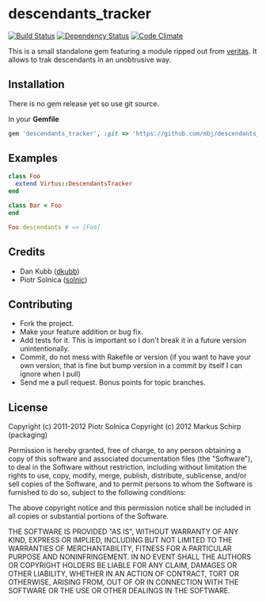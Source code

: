 descendants_tracker
===================

[![Build Status](https://secure.travis-ci.org/mbj/descendants_tracker.png?branch=master)](http://travis-ci.org/mbj/descendants_tracker)
[![Dependency Status](https://gemnasium.com/mbj/descendants_tracker.png)](https://gemnasium.com/mbj/descendants_tracker)
[![Code Climate](https://codeclimate.com/badge.png)](https://codeclimate.com/github/mbj/descendants_tracker)

This is a small standalone gem featuring a module ripped out from [veritas](https://github.com/dkubb/veritas).
It allows to trak descendants in an unobtrusive way.

Installation
------------

There is no gem release yet so use git source.

In your **Gemfile**

``` ruby
gem 'descendants_tracker', :git => 'https://github.com/mbj/descendants_tracker'
```

Examples
--------

``` ruby
class Foo
  extend Virtus::DescendantsTracker
end

class Bar < Foo
end

Foo.descendants # => [Foo]
```

Credits
-------

* Dan Kubb ([dkubb](https://github.com/dkubb))
* Piotr Solnica ([solnic](https://github.com/solnic))

Contributing
-------------

* Fork the project.
* Make your feature addition or bug fix.
* Add tests for it. This is important so I don't break it in a
  future version unintentionally.
* Commit, do not mess with Rakefile or version
  (if you want to have your own version, that is fine but bump version in a commit by itself I can ignore when I pull)
* Send me a pull request. Bonus points for topic branches.

License
-------

Copyright (c) 2011-2012 Piotr Solnica
Copyright (c) 2012 Markus Schirp (packaging)

Permission is hereby granted, free of charge, to any person obtaining
a copy of this software and associated documentation files (the
"Software"), to deal in the Software without restriction, including
without limitation the rights to use, copy, modify, merge, publish,
distribute, sublicense, and/or sell copies of the Software, and to
permit persons to whom the Software is furnished to do so, subject to
the following conditions:

The above copyright notice and this permission notice shall be
included in all copies or substantial portions of the Software.

THE SOFTWARE IS PROVIDED "AS IS", WITHOUT WARRANTY OF ANY KIND,
EXPRESS OR IMPLIED, INCLUDING BUT NOT LIMITED TO THE WARRANTIES OF
MERCHANTABILITY, FITNESS FOR A PARTICULAR PURPOSE AND
NONINFRINGEMENT. IN NO EVENT SHALL THE AUTHORS OR COPYRIGHT HOLDERS BE
LIABLE FOR ANY CLAIM, DAMAGES OR OTHER LIABILITY, WHETHER IN AN ACTION
OF CONTRACT, TORT OR OTHERWISE, ARISING FROM, OUT OF OR IN CONNECTION
WITH THE SOFTWARE OR THE USE OR OTHER DEALINGS IN THE SOFTWARE.
